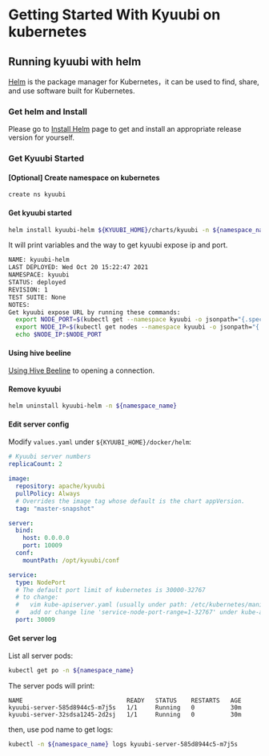<!--
- Licensed to the Apache Software Foundation (ASF) under one or more
- contributor license agreements.  See the NOTICE file distributed with
- this work for additional information regarding copyright ownership.
- The ASF licenses this file to You under the Apache License, Version 2.0
- (the "License"); you may not use this file except in compliance with
- the License.  You may obtain a copy of the License at
-
-   http://www.apache.org/licenses/LICENSE-2.0
-
- Unless required by applicable law or agreed to in writing, software
- distributed under the License is distributed on an "AS IS" BASIS,
- WITHOUT WARRANTIES OR CONDITIONS OF ANY KIND, either express or implied.
- See the License for the specific language governing permissions and
- limitations under the License.
-->

# Getting Started With Kyuubi on kubernetes

## Running kyuubi with helm

[Helm](https://helm.sh/) is the package manager for Kubernetes，it can be used to find, share, and use software built for Kubernetes.

### Get helm and Install

Please go to [Install Helm](https://helm.sh/docs/intro/install/) page to get and install an appropriate release version for yourself.

### Get Kyuubi Started

#### [Optional] Create namespace on kubernetes

```bash
create ns kyuubi
```

#### Get kyuubi started

```bash
helm install kyuubi-helm ${KYUUBI_HOME}/charts/kyuubi -n ${namespace_name}
```

It will print variables and the way to get kyuubi expose ip and port.

```bash
NAME: kyuubi-helm
LAST DEPLOYED: Wed Oct 20 15:22:47 2021
NAMESPACE: kyuubi
STATUS: deployed
REVISION: 1
TEST SUITE: None
NOTES:
Get kyuubi expose URL by running these commands:
  export NODE_PORT=$(kubectl get --namespace kyuubi -o jsonpath="{.spec.ports[0].nodePort}" services kyuubi-svc)
  export NODE_IP=$(kubectl get nodes --namespace kyuubi -o jsonpath="{.items[0].status.addresses[0].address}")
  echo $NODE_IP:$NODE_PORT
```

#### Using hive beeline

[Using Hive Beeline](./quick_start.html#using-hive-beeline) to opening a connection.

#### Remove kyuubi

```bash
helm uninstall kyuubi-helm -n ${namespace_name}
```

#### Edit server config

Modify `values.yaml` under `${KYUUBI_HOME}/docker/helm`:

```yaml
# Kyuubi server numbers
replicaCount: 2

image:
  repository: apache/kyuubi
  pullPolicy: Always
  # Overrides the image tag whose default is the chart appVersion.
  tag: "master-snapshot"

server:
  bind:
    host: 0.0.0.0
    port: 10009
  conf:
    mountPath: /opt/kyuubi/conf

service:
  type: NodePort
  # The default port limit of kubernetes is 30000-32767
  # to change:
  #   vim kube-apiserver.yaml (usually under path: /etc/kubernetes/manifests/)
  #   add or change line 'service-node-port-range=1-32767' under kube-apiserver
  port: 30009
```

#### Get server log

List all server pods:

```bash
kubectl get po -n ${namespace_name}
```

The server pods will print:

```text
NAME                             READY   STATUS    RESTARTS   AGE
kyuubi-server-585d8944c5-m7j5s   1/1     Running   0          30m
kyuubi-server-32sdsa1245-2d2sj   1/1     Running   0          30m
```

then, use pod name to get logs:

```bash
kubectl -n ${namespace_name} logs kyuubi-server-585d8944c5-m7j5s
```

